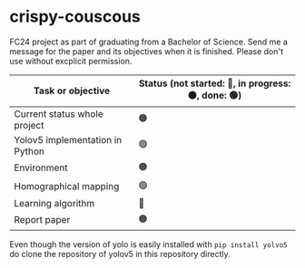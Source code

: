 # crispy-couscous
FC24 project as part of graduating from a Bachelor of Science. Send me a message for the paper and its objectives when it is finished. Please don't use without excplicit permission. 


| Task or objective | Status (not started: 🔴, in progress: 🟠, done: 🟢) |
| ------ | ----- |
| Current status whole project | 🟠 |
| Yolov5 implementation in Python | 🟢 |
| Environment | 🟠| 
 | Homographical mapping | 🟢 |
| Learning algorithm | 🔴 |
| Report paper | 🟠 |

Even though the version of yolo is easily installed with `pip install yolvo5` do clone the repository of yolov5 in this repository directly.